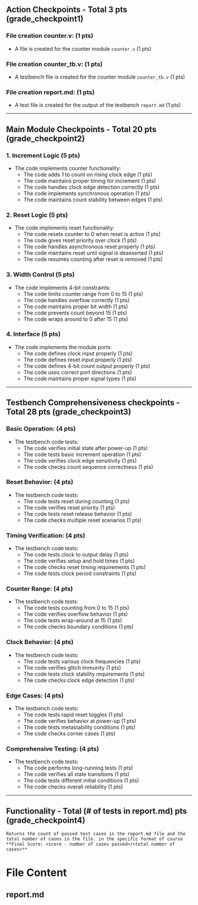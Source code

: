 ## Action Checkpoints - Total 3 pts (grade_checkpoint1)

### File creation counter.v: (1 pts)
   - A file is created for the counter module `counter.v` (1 pts)

### File creation counter_tb.v: (1 pts)
   - A testbench file is created for the counter module `counter_tb.v` (1 pts)

### File creation report.md: (1 pts)
   - A test file is created for the output of the testbench `report.md` (1 pts)

---

## Main Module Checkpoints - Total 20 pts (grade_checkpoint2)

### 1. Increment Logic (5 pts)
   - The code implements counter functionality:
     - The code adds 1 to count on rising clock edge (1 pts)
     - The code maintains proper timing for increment (1 pts)
     - The code handles clock edge detection correctly (1 pts)
     - The code implements synchronous operation (1 pts)
     - The code maintains count stability between edges (1 pts)

### 2. Reset Logic (5 pts)
   - The code implements reset functionality:
     - The code resets counter to 0 when reset is active (1 pts)
     - The code gives reset priority over clock (1 pts)
     - The code handles asynchronous reset properly (1 pts)
     - The code maintains reset until signal is deasserted (1 pts)
     - The code resumes counting after reset is removed (1 pts)

### 3. Width Control (5 pts)
   - The code implements 4-bit constraints:
     - The code limits counter range from 0 to 15 (1 pts)
     - The code handles overflow correctly (1 pts)
     - The code maintains proper bit width (1 pts)
     - The code prevents count beyond 15 (1 pts)
     - The code wraps around to 0 after 15 (1 pts)

### 4. Interface (5 pts)
   - The code implements the module ports:
     - The code defines clock input properly (1 pts)
     - The code defines reset input properly (1 pts)
     - The code defines 4-bit count output properly (1 pts)
     - The code uses correct port directions (1 pts)
     - The code maintains proper signal types (1 pts)

---

## Testbench Comprehensiveness checkpoints - Total 28 pts (grade_checkpoint3)

### Basic Operation: (4 pts)
   - The testbench code tests:
     - The code verifies initial state after power-up (1 pts)
     - The code tests basic increment operation (1 pts)
     - The code verifies clock edge sensitivity (1 pts)
     - The code checks count sequence correctness (1 pts)

### Reset Behavior: (4 pts)
   - The testbench code tests:
     - The code tests reset during counting (1 pts)
     - The code verifies reset priority (1 pts)
     - The code tests reset release behavior (1 pts)
     - The code checks multiple reset scenarios (1 pts)

### Timing Verification: (4 pts)
   - The testbench code tests:
     - The code tests clock to output delay (1 pts)
     - The code verifies setup and hold times (1 pts)
     - The code checks reset timing requirements (1 pts)
     - The code tests clock period constraints (1 pts)

### Counter Range: (4 pts)
   - The testbench code tests:
     - The code tests counting from 0 to 15 (1 pts)
     - The code verifies overflow behavior (1 pts)
     - The code tests wrap-around at 15 (1 pts)
     - The code checks boundary conditions (1 pts)

### Clock Behavior: (4 pts)
   - The testbench code tests:
     - The code tests various clock frequencies (1 pts)
     - The code verifies glitch immunity (1 pts)
     - The code tests clock stability requirements (1 pts)
     - The code checks clock edge detection (1 pts)

### Edge Cases: (4 pts)
   - The testbench code tests:
     - The code tests rapid reset toggles (1 pts)
     - The code verifies behavior at power-up (1 pts)
     - The code tests metastability conditions (1 pts)
     - The code checks corner cases (1 pts)

### Comprehensive Testing: (4 pts)
   - The testbench code tests:
     - The code performs long-running tests (1 pts)
     - The code verifies all state transitions (1 pts)
     - The code tests different initial conditions (1 pts)
     - The code checks overall reliability (1 pts)

---

## Functionality - Total (# of tests in report.md) pts (grade_checkpoint4)
    Returns the count of passed test cases in the report.md file and the total number of cases in the file. in the specific format of course **Final Score: <score - number of cases passed>/<total number of cases>**

# File Content

## report.md



